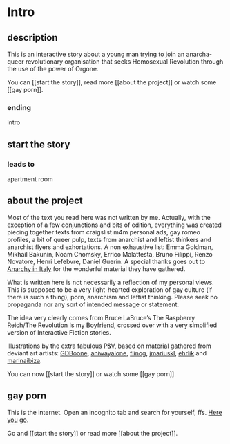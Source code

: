 # Intro

## description
This is an interactive story about a young man trying to join an anarcha-queer revolutionary organisation that seeks Homosexual Revolution through the use of the power of Orgone.

You can [[start the story]], read more [[about the project]] or watch some [[gay porn]].

### ending
intro


## start the story
### leads to
apartment room

## about the project
Most of the text you read here was not written by me. Actually, with the exception of a few conjunctions and bits of edition, everything was created piecing together texts from craigslist m4m personal ads, gay romeo profiles, a bit of queer pulp, texts from anarchist and leftist thinkers and anarchist flyers and exhortations. A non exhaustive list: Emma Goldman, Mikhail Bakunin, Noam Chomsky, Errico Malattesta, Bruno Filippi, Renzo Novatore, Henri Lefebvre, Daniel Guerin. A special thanks goes out to <a href="https://sites.google.com/site/anarchyinitaly/">Anarchy in Italy</a> for the wonderful material they have gathered.

What is written here is not necessarily a reflection of my personal views. This is supposed to be a very light-hearted exploration of gay culture (if there is such a thing), porn, anarchism and leftist thinking. Please seek no propaganda nor any sort of intended message or statement. 

The idea very clearly comes from Bruce LaBruce’s The Raspberry Reich/The Revolution Is my Boyfriend, crossed over with a very simplified version of Interactive Fiction stories.

Illustrations by the extra fabulous <a href="http://pinar-viola.com">P&V</a>, based on material gathered from deviant art artists: <a href="http://gdboone.deviantart.com/">GDBoone</a>, <a href="http://aniwayalone.deviantart.com/">aniwayalone</a>, <a href="http://flinog.deviantart.com/">flinog</a>, <a href="http://jmariuskl.deviantart.com/">jmariuskl</a>, <a href="http://ehrlik.deviantart.com/">ehrlik</a> and <a href="http://marinaibiza.deviantart.com/">marinaibiza</a>.

You can now [[start the story]] or watch some [[gay porn]].

## gay porn
This is the internet. Open an incognito tab and search for yourself, ffs.
<a href="http://www.buzzfeed.com/mattbellassai/hilariously-ridiculous-gay-porn-moments#.csbrvab9x">Here</a> <a href="https://encrypted.google.com/search?tbm=isch&q=tom%20of%20finland&tbs=imgo:1">you</a> <a href="http://img0.joyreactor.com/pics/post/auto-9gag-1303255.jpeg">go</a>.

Go and [[start the story]] or read more [[about the project]].
